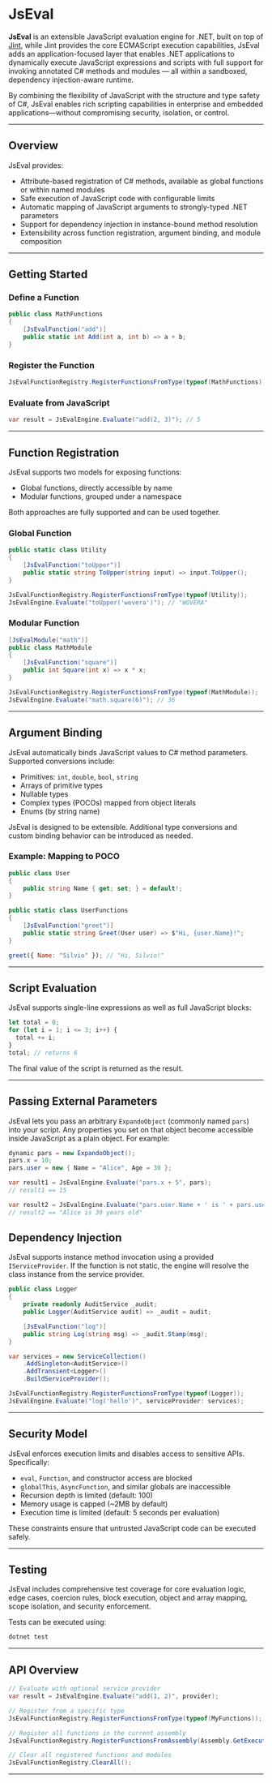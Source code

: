 # JsEval

**JsEval** is an extensible JavaScript evaluation engine for .NET, built on top of [Jint](https://github.com/sebastienros/jint), while Jint provides the core ECMAScript execution capabilities, JsEval adds an application-focused layer that enables .NET applications to dynamically execute JavaScript expressions and scripts with full support for invoking annotated C# methods and modules — all within a sandboxed, dependency injection-aware runtime.

By combining the flexibility of JavaScript with the structure and type safety of C#, JsEval enables rich scripting capabilities in enterprise and embedded applications—without compromising security, isolation, or control.

---

## Overview

JsEval provides:

- Attribute-based registration of C# methods, available as global functions or within named modules
- Safe execution of JavaScript code with configurable limits
- Automatic mapping of JavaScript arguments to strongly-typed .NET parameters
- Support for dependency injection in instance-bound method resolution
- Extensibility across function registration, argument binding, and module composition

---

## Getting Started

### Define a Function

```csharp
public class MathFunctions
{
    [JsEvalFunction("add")]
    public static int Add(int a, int b) => a + b;
}
```

### Register the Function

```csharp
JsEvalFunctionRegistry.RegisterFunctionsFromType(typeof(MathFunctions));
```

### Evaluate from JavaScript

```csharp
var result = JsEvalEngine.Evaluate("add(2, 3)"); // 5
```

---

## Function Registration

JsEval supports two models for exposing functions:

- Global functions, directly accessible by name
- Modular functions, grouped under a namespace

Both approaches are fully supported and can be used together.

### Global Function

```csharp
public static class Utility
{
    [JsEvalFunction("toUpper")]
    public static string ToUpper(string input) => input.ToUpper();
}
```

```csharp
JsEvalFunctionRegistry.RegisterFunctionsFromType(typeof(Utility));
JsEvalEngine.Evaluate("toUpper('wovera')"); // "WOVERA"
```

### Modular Function

```csharp
[JsEvalModule("math")]
public class MathModule
{
    [JsEvalFunction("square")]
    public int Square(int x) => x * x;
}
```

```csharp
JsEvalFunctionRegistry.RegisterFunctionsFromType(typeof(MathModule));
JsEvalEngine.Evaluate("math.square(6)"); // 36
```

---

## Argument Binding

JsEval automatically binds JavaScript values to C# method parameters. Supported conversions include:

- Primitives: `int`, `double`, `bool`, `string`
- Arrays of primitive types
- Nullable types
- Complex types (POCOs) mapped from object literals
- Enums (by string name)

JsEval is designed to be extensible. Additional type conversions and custom binding behavior can be introduced as needed.

### Example: Mapping to POCO

```csharp
public class User
{
    public string Name { get; set; } = default!;
}

public static class UserFunctions
{
    [JsEvalFunction("greet")]
    public static string Greet(User user) => $"Hi, {user.Name}!";
}
```

```js
greet({ Name: "Silvio" }); // "Hi, Silvio!"
```

---

## Script Evaluation

JsEval supports single-line expressions as well as full JavaScript blocks:

```js
let total = 0;
for (let i = 1; i <= 3; i++) {
  total += i;
}
total; // returns 6
```

The final value of the script is returned as the result.

---

## Passing External Parameters

JsEval lets you pass an arbitrary `ExpandoObject` (commonly named `pars`) into your script. Any properties you set on that object become accessible inside JavaScript as a plain object. For example:

```csharp
dynamic pars = new ExpandoObject();
pars.x = 10;
pars.user = new { Name = "Alice", Age = 30 };

var result1 = JsEvalEngine.Evaluate("pars.x + 5", pars);
// result1 == 15

var result2 = JsEvalEngine.Evaluate("pars.user.Name + ' is ' + pars.user.Age + ' years old'", pars);
// result2 == "Alice is 30 years old"
```

## Dependency Injection

JsEval supports instance method invocation using a provided `IServiceProvider`. If the function is not static, the engine will resolve the class instance from the service provider.

```csharp
public class Logger
{
    private readonly AuditService _audit;
    public Logger(AuditService audit) => _audit = audit;

    [JsEvalFunction("log")]
    public string Log(string msg) => _audit.Stamp(msg);
}
```

```csharp
var services = new ServiceCollection()
    .AddSingleton<AuditService>()
    .AddTransient<Logger>()
    .BuildServiceProvider();

JsEvalFunctionRegistry.RegisterFunctionsFromType(typeof(Logger));
JsEvalEngine.Evaluate("log('hello')", serviceProvider: services);
```

---

## Security Model

JsEval enforces execution limits and disables access to sensitive APIs. Specifically:

- `eval`, `Function`, and constructor access are blocked
- `globalThis`, `AsyncFunction`, and similar globals are inaccessible
- Recursion depth is limited (default: 100)
- Memory usage is capped (~2MB by default)
- Execution time is limited (default: 5 seconds per evaluation)

These constraints ensure that untrusted JavaScript code can be executed safely.

---

## Testing

JsEval includes comprehensive test coverage for core evaluation logic, edge cases, coercion rules, block execution, object and array mapping, scope isolation, and security enforcement.

Tests can be executed using:

```bash
dotnet test
```

---

## API Overview

```csharp
// Evaluate with optional service provider
var result = JsEvalEngine.Evaluate("add(1, 2)", provider);

// Register from a specific type
JsEvalFunctionRegistry.RegisterFunctionsFromType(typeof(MyFunctions));

// Register all functions in the current assembly
JsEvalFunctionRegistry.RegisterFunctionsFromAssembly(Assembly.GetExecutingAssembly());

// Clear all registered functions and modules
JsEvalFunctionRegistry.ClearAll();
```

---
